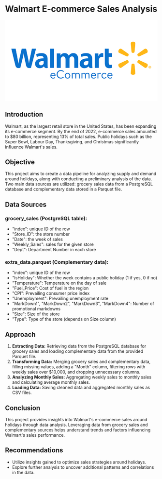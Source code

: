# Walmart E-commerce Sales Analysis

![Walmart E-commerce](walmartecomm.jpg)

## Introduction

Walmart, as the largest retail store in the United States, has been expanding its e-commerce segment. By the end of 2022, e-commerce sales amounted to $80 billion, representing 13% of total sales. Public holidays such as the Super Bowl, Labour Day, Thanksgiving, and Christmas significantly influence Walmart's sales.

## Objective

This project aims to create a data pipeline for analyzing supply and demand around holidays, along with conducting a preliminary analysis of the data. Two main data sources are utilized: grocery sales data from a PostgreSQL database and complementary data stored in a Parquet file.

## Data Sources

### grocery_sales (PostgreSQL table):
- "index": unique ID of the row
- "Store_ID": the store number
- "Date": the week of sales
- "Weekly_Sales": sales for the given store
- "Dept": Department Number in each store

### extra_data.parquet (Complementary data):
- "index": unique ID of the row
- "IsHoliday": Whether the week contains a public holiday (1 if yes, 0 if no)
- "Temperature": Temperature on the day of sale
- "Fuel_Price": Cost of fuel in the region
- "CPI": Prevailing consumer price index
- "Unemployment": Prevailing unemployment rate
- "MarkDown1", "MarkDown2", "MarkDown3", "MarkDown4": Number of promotional markdowns
- "Size": Size of the store
- "Type": Type of the store (depends on Size column)

## Approach

1. **Extracting Data:** Retrieving data from the PostgreSQL database for grocery sales and loading complementary data from the provided Parquet file.
2. **Transforming Data:** Merging grocery sales and complementary data, filling missing values, adding a "Month" column, filtering rows with weekly sales over $10,000, and dropping unnecessary columns.
3. **Analyzing Monthly Sales:** Aggregating weekly sales to monthly sales and calculating average monthly sales.
4. **Loading Data:** Saving cleaned data and aggregated monthly sales as CSV files.

## Conclusion

This project provides insights into Walmart's e-commerce sales around holidays through data analysis. Leveraging data from grocery sales and complementary sources helps understand trends and factors influencing Walmart's sales performance.

## Recommendations

- Utilize insights gained to optimize sales strategies around holidays.
- Explore further analysis to uncover additional patterns and correlations in the data.


